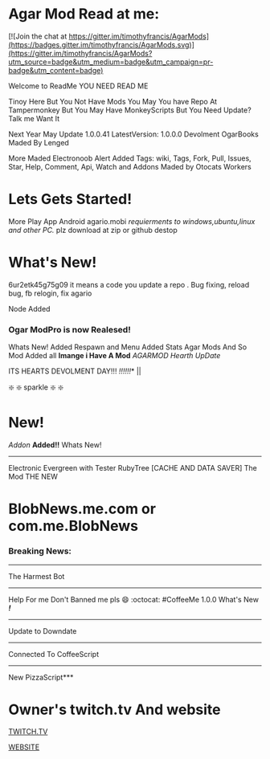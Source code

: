 # Agar Mod Read at me:

[![Join the chat at https://gitter.im/timothyfrancis/AgarMods](https://badges.gitter.im/timothyfrancis/AgarMods.svg)](https://gitter.im/timothyfrancis/AgarMods?utm_source=badge&utm_medium=badge&utm_campaign=pr-badge&utm_content=badge)

Welcome to ReadMe YOU NEED READ ME

Tinoy Here But You Not Have Mods You May You have Repo At Tampermonkey But You May Have MonkeyScripts But
You Need Update? Talk me Want It

Next Year May Update  1.0.0.41
LatestVersion: 1.0.0.0 Devolment
OgarBooks Maded By Lenged

More Maded Electronoob
Alert Added
Tags: wiki, Tags, Fork, Pull, Issues, Star, Help, Comment, Api, Watch and Addons
Maded by Otocats Workers

# Lets Gets Started!
More Play App Android agario.mobi
*requierments to windows,ubuntu,linux and other PC.*
plz download at zip or github destop

# What's New!

6ur2etk45g75g09 it means a code you update a repo . Bug fixing, reload bug, fb relogin, fix agario

Node Added
### Ogar ModPro is now Realesed!
Whats New!
Added Respawn and Menu
Added Stats
Agar Mods
And So Mod Added all
**Imange i Have A Mod**
_AGARMOD Hearth UpDate_

ITS HEARTS DEVOLMENT DAY!!! *!!!!!!**
                    ||
                    
:sparkle: :sparkle: sparkle :sparkle: :sparkle:

# New!
_Addon_ **Added!!**
Whats New!
***
Electronic Evergreen with Tester
RubyTree [CACHE AND DATA SAVER]
The Mod THE NEW
# BlobNews.me.com or com.me.BlobNews
### Breaking News:
***
The Harmest Bot
***
Help For me Don't Banned me pls :smile: :octocat:
#CoffeeMe
1.0.0 What's New _**!**_
***
Update to Downdate
***
Connected To CoffeeScript
***
New PizzaScript***
# Owner's twitch.tv And website
[TWITCH.TV](http://www.twitch.tv/timothyfrancisplays)

[WEBSITE](http://tinoyplays.weebly.com)
